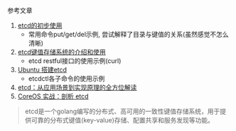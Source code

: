 参考文章

1. [etcd的初步使用](https://www.jianshu.com/p/b788c3271846)
    - 常用命令put/get/del示例, 尝试解释了目录与键值的关系(虽然感觉不怎么清晰)
2. [etcd键值存储系统的介绍和使用](https://blog.csdn.net/u010424605/article/details/44592533)
    - etcd restful接口的使用示例(curl)
3. [Ubuntu 搭建etcd](https://www.cnblogs.com/xiao987334176/articles/9942195.html)
    - etcdctl各子命令的使用示例
4. [etcd：从应用场景到实现原理的全方位解读](https://www.infoq.cn/article/etcd-interpretation-application-scenario-implement-principle/)
5. [CoreOS 实战：剖析 etcd](https://www.infoq.cn/article/coreos-analyse-etcd/)

> etcd是一个golang编写的分布式、高可用的一致性键值存储系统，用于提供可靠的分布式键值(key-value)存储、配置共享和服务发现等功能。

